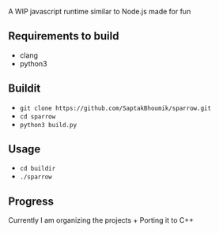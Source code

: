 A WIP javascript runtime similar to Node.js made for fun

## Requirements to build
- clang
- python3

## Buildit
- ``git clone https://github.com/SaptakBhoumik/sparrow.git``
- ``cd sparrow``
- ``python3 build.py``

## Usage
- ``cd buildir``
- ``./sparrow``

## Progress
Currently I am organizing the projects + Porting it to C++
